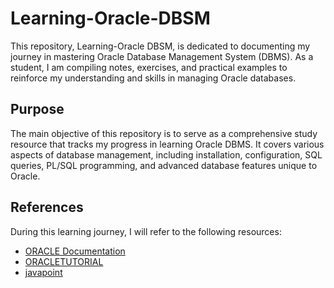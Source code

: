 # Learning-Oracle-DBSM

This repository, Learning-Oracle DBSM, is dedicated to documenting my journey in mastering Oracle Database Management System (DBMS). As a student, I am compiling notes, exercises, and practical examples to reinforce my understanding and skills in managing Oracle databases.

## Purpose
The main objective of this repository is to serve as a comprehensive study resource that tracks my progress in learning Oracle DBMS. It covers various aspects of database management, including installation, configuration, SQL queries, PL/SQL programming, and advanced database features unique to Oracle.

## References

During this learning journey, I will refer to the following resources:

* [ORACLE Documentation](https://docs.oracle.com/cd/E11882_01/server.112/e40540/intro.htm)
* [ORACLETUTORIAL](https://www.oracletutorial.com/getting-started/what-is-oracle-database/)
* [javapoint](https://www.javatpoint.com/what-is-oracle)
